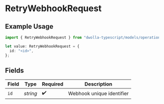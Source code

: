 # RetryWebhookRequest

## Example Usage

```typescript
import { RetryWebhookRequest } from "dwolla-typescript/models/operations";

let value: RetryWebhookRequest = {
  id: "<id>",
};
```

## Fields

| Field                     | Type                      | Required                  | Description               |
| ------------------------- | ------------------------- | ------------------------- | ------------------------- |
| `id`                      | *string*                  | :heavy_check_mark:        | Webhook unique identifier |